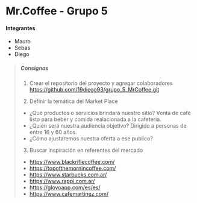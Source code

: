 
# Mr.Coffee - Grupo 5

#### Integrantes

- Mauro
- Sebas
- Diego

> ##### Consignas
>
> 1. Crear el repositorio del proyecto y agregar colaboradores
> <https://github.com/19diego93/grupo_5_MrCoffee.git>
>
> 2. Definir la temática del Market Place
>   - ¿Qué productos o servicios brindará nuestro sitio? Venta de café listo para beber y comida realacionada a la cafeteria.
>   - ¿Quién será nuestra audiencia objetivo? Dirigido a personas de entre 16 y 60 años.
>   - ¿Cómo ajustaremos nuestra oferta a ese publico?
>   
> 3. Buscar inspiración en referentes del mercado
> - <https://www.blackriflecoffee.com/>
> - <https://topofthemornincoffee.com/>
> - <https://www.starbucks.com.ar/>
> - <https://www.rappi.com.ar/>
> - <https://glovoapp.com/es/es/>
> - <https://www.cafemartinez.com/>
>
>
>
>
